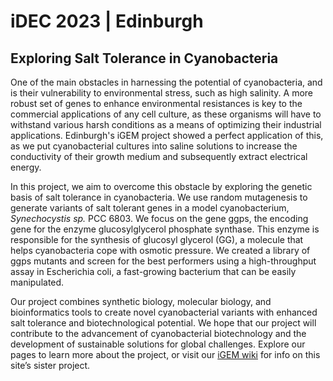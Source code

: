# iDEC 2023 | Edinburgh

## Exploring Salt Tolerance in Cyanobacteria 

One of the main obstacles in harnessing the potential of cyanobacteria, and  is their vulnerability to environmental stress, such as high salinity. A more robust set of genes to enhance environmental resistances is key to the commercial applications of any cell culture, as these organisms will have to withstand various harsh conditions as a means of optimizing their industrial applications. Edinburgh's iGEM project showed a perfect application of this, as we put cyanobacterial cultures into saline solutions to increase the conductivity of their growth medium and subsequently extract electrical energy.

In this project, we aim to overcome this obstacle by exploring the genetic basis of salt tolerance in cyanobacteria. We use random mutagenesis to generate variants of salt tolerant genes in a model cyanobacterium, *Synechocystis sp.* PCC 6803. We focus on the gene ggps, the encoding gene for the enzyme glucosylglycerol phosphate synthase. This enzyme is responsible for the synthesis of glucosyl glycerol (GG), a molecule that helps cyanobacteria cope with osmotic pressure. We created a library of ggps mutants and screen for the best performers using a high-throughput assay in Escherichia coli, a fast-growing bacterium that can be easily manipulated.

Our project combines synthetic biology, molecular biology, and bioinformatics tools to create novel cyanobacterial variants with enhanced salt tolerance and biotechnological potential. We hope that our project will contribute to the advancement of cyanobacterial biotechnology and the development of sustainable solutions for global challenges.
Explore our pages to learn more about the project, or visit our [iGEM wiki](https://2023.igem.wiki/edinburgh/) for info on this site’s sister project. 
